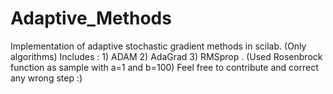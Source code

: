 # Adaptive_Methods
Implementation of adaptive stochastic gradient methods in scilab. (Only algorithms)
Includes : 1) ADAM 2) AdaGrad 3) RMSprop . (Used Rosenbrock function as sample with a=1 and b=100)
Feel free to contribute and correct any wrong step :)
